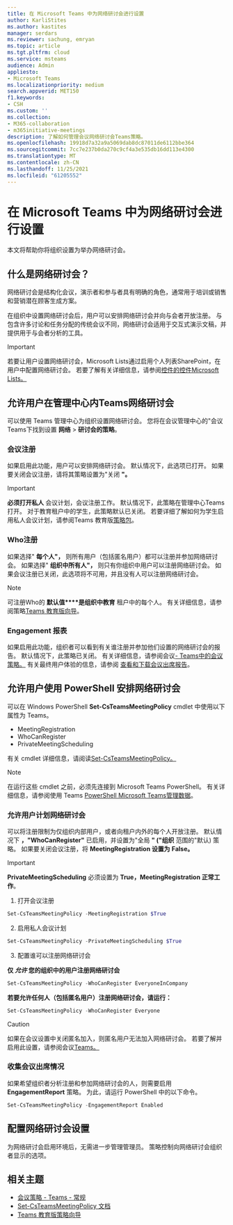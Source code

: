 ```yaml
---
title: 在 Microsoft Teams 中为网络研讨会进行设置
author: KarliStites
ms.author: kastites
manager: serdars
ms.reviewer: sachung, emryan
ms.topic: article
ms.tgt.pltfrm: cloud
ms.service: msteams
audience: Admin
appliesto:
- Microsoft Teams
ms.localizationpriority: medium
search.appverid: MET150
f1.keywords:
- CSH
ms.custom: ''
ms.collection:
- M365-collaboration
- m365initiative-meetings
description: 了解如何管理会议网络研讨会Teams策略。
ms.openlocfilehash: 19918d7a32a9a5069dab8dc87011de6112bbe364
ms.sourcegitcommit: 7cc7e237b0da270c9cf4a3e535db16dd113e4300
ms.translationtype: MT
ms.contentlocale: zh-CN
ms.lasthandoff: 11/25/2021
ms.locfileid: "61205552"
---
```

# <a name="set-up-for-webinars-in-microsoft-teams"></a>在 Microsoft Teams 中为网络研讨会进行设置

本文将帮助你将组织设置为举办网络研讨会。

## <a name="what-are-webinars"></a>什么是网络研讨会？

网络研讨会是结构化会议，演示者和参与者具有明确的角色，通常用于培训或销售和营销潜在顾客生成方案。

在组织中设置网络研讨会后，用户可以安排网络研讨会并向与会者开放注册。 与包含许多讨论和任务分配的传统会议不同，网络研讨会适用于交互式演示文稿，并提供用于与会者分析的工具。

> [!IMPORTANT]
> 若要让用户设置网络研讨会，Microsoft Lists通过启用个人列表SharePoint，在用户中配置网络研讨会。 若要了解有关详细信息，请参阅[控件的控件Microsoft Lists。](/sharepoint/control-lists)

## <a name="allow-users-to-schedule-webinars-in-the-teams-admin-center"></a>允许用户在管理中心内Teams网络研讨会

可以使用 Teams 管理中心为组织设置网络研讨会。 您将在会议管理中心的"会议Teams下找到设置 **网络**  >  **研讨会的策略**。

### <a name="meeting-registration"></a>会议注册

如果启用此功能，用户可以安排网络研讨会。 默认情况下，此选项已打开。 如果要关闭会议注册，请将其策略设置为"关闭 **"。**

> [!IMPORTANT]
> **必须打开私人** 会议计划，会议注册工作。 默认情况下，此策略在管理中心Teams打开。 对于教育租户中的学生，此策略默认已关闭。 若要详细了解如何为学生启用私人会议计划，请参阅Teams 教育版[策略包](policy-packages-edu.md)。

### <a name="who-can-register"></a>Who注册

如果选择" **每个人"，** 则所有用户（包括匿名用户）都可以注册并参加网络研讨会。 如果选择" **组织中所有人"，** 则只有你组织中用户可以注册网络研讨会。 如果会议注册已关闭，此选项将不可用，并且没有人可以注册网络研讨会。

> [!NOTE]
> 可注册Who的 **默认值****是组织中教育** 租户中的每个人。 有关详细信息，请参阅策略[Teams 教育版向导](easy-policy-setup-edu.md)。

### <a name="engagement-report"></a>Engagement 报表

如果启用此功能，组织者可以看到有关谁注册并参加他们设置的网络研讨会的报告。 默认情况下，此策略已关闭。 有关详细信息，请参阅会议[- Teams中的会议策略。](meeting-policies-in-teams-general.md#engagement-report) 有关最终用户体验的信息，请参阅 [查看和下载会议出席报告](https://support.microsoft.com/office/view-and-download-meeting-attendance-reports-in-teams-ae7cf170-530c-47d3-84c1-3aedac74d310?ui=en-US&#x26;rs=en-US&#x26;ad=US)。

## <a name="allow-users-to-schedule-webinars-using-powershell"></a>允许用户使用 PowerShell 安排网络研讨会

可以在 Windows PowerShell **Set-CsTeamsMeetingPolicy** cmdlet 中使用以下属性为 Teams。

- MeetingRegistration
- WhoCanRegister
- PrivateMeetingScheduling

有关 cmdlet 详细信息，请阅读[Set-CsTeamsMeetingPolicy。](/powershell/module/skype/set-csteamsmeetingpolicy)

> [!NOTE]
> 在运行这些 cmdlet 之前，必须先连接到 Microsoft Teams PowerShell。 有关详细信息，请参阅使用 Teams [PowerShell Microsoft Teams管理数据](/microsoftteams/teams-powershell-managing-teams)。

### <a name="allow-users-to-schedule-webinars"></a>允许用户计划网络研讨会

可以将注册限制为仅组织内部用户，或者向租户内外的每个人开放注册。 默认情况下 **，"WhoCanRegister"** 已启用，并设置为"全局 **" ("组织** 范围的"默认) 策略。 如果要关闭会议注册，将 **MeetingRegistration 设置为** **False。**

> [!IMPORTANT]
> **PrivateMeetingScheduling** 必须设置为 **True，MeetingRegistration 正常工作**。

1. 打开会议注册

```powershell
Set-CsTeamsMeetingPolicy -MeetingRegistration $True
```

2. 启用私人会议计划

```powershell
Set-CsTeamsMeetingPolicy -PrivateMeetingScheduling $True
```

3. 配置谁可以注册网络研讨会

**仅 *允许* 您的组织中的用户注册网络研讨会**

```powershell
Set-CsTeamsMeetingPolicy -WhoCanRegister EveryoneInCompany
```

**若要允许任何人（包括匿名用户）注册网络研讨会，请运行：**

```powershell
Set-CsTeamsMeetingPolicy -WhoCanRegister Everyone
```

> [!CAUTION]
> 如果在会议设置中关闭匿名加入，则匿名用户无法加入网络研讨会。 若要了解并启用此设置，请参阅会议[Teams。](meeting-settings-in-teams.md)

### <a name="collect-meeting-attendance"></a>收集会议出席情况

如果希望组织者分析注册和参加网络研讨会的人，则需要启用 **EngagementReport** 策略。 为此，请运行 PowerShell 中的以下命令。

```powershell
Set-CsTeamsMeetingPolicy -EngagementReport Enabled
```

## <a name="configure-webinar-settings"></a>配置网络研讨会设置

为网络研讨会启用环境后，无需进一步管理管理员。 策略控制向网络研讨会组织者显示的选项。

## <a name="related-topics"></a>相关主题

- [会议策略 - Teams - 常规](meeting-policies-in-teams-general.md)
- [Set-CsTeamsMeetingPolicy 文档](/powershell/module/skype/set-csteamsmeetingpolicy)
- [Teams 教育版策略向导](easy-policy-setup-edu.md)
